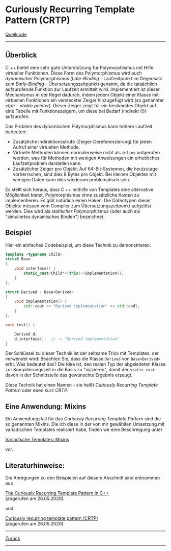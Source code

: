 # Curiously Recurring Template Pattern (CRTP)

[Quellcode](CRTP.cpp)

---

## Überblick

C ++ bietet eine sehr gute Unterstützung für Polymorphismus mit Hilfe virtueller Funktionen.
Diese Form des Polymorphismus wird auch *dynamischer* Polymorphismus (*Late-Binding* - Laufzeitpunkt
im Gegensatz zum *Early-Binding* - Übersetzungszeitpunkt) genannt,
da die tatsächlich aufzurufende Funktion zur Laufzeit ermittelt wird.
Implementiert ist dieser Mechanismus in der Regel dadurch, indem jedem Objekt einer Klasse mit virtuellen Funktionen
ein versteckter Zeiger hinzugefügt wird (so genannter *vtptr* - *vtable pointer*).
Dieser Zeiger zeigt für ein bestimmtes Objekt auf eine Tabelle mit Funktionszeigern, um diese bei Bedarf (indirekt (!)) aufzurufen.

Das Problem des dynamischen Polymorphismus kann höhere Laufzeit bedeuten:

  * Zusätzliche Indirektionsstrufe (Zeiger-Dereferenzierung) für jeden Aufruf einer virtuellen Methode.
  * Virtuelle Methoden können normalerweise nicht als `inline` aufgerufen werden, was für Methoden mit wenigen Anweisungen
    ein erhebliches Laufzeitproblem darstellen kann.
  * Zusätzlicher Zeiger pro Objekt: Auf 64-Bit-Systemen, die heutzutage vorherrschen, sind dies 8 Bytes pro Objekt.
    Bei kleinen Objekten mit wenigen Daten kann dies wiederum problematisch sein.

Es stellt sich heraus, dass C ++ mithilfe von Templates eine alternative Möglichkeit bietet,
Polymorphismus ohne zusätzliche Kosten zu implementieren. Es gibt natürlich einen Haken:
Die Datentypen dieser Objekte müssen vom Compiler zum Übersetzungszeitpunkt aufgelöst werden.
Dies wird als *statischer Polymorphismus* (oder auch als "simuliertes dynamisches Binden") bezeichnet.

## Beispiel

Hier ein einfaches Codebeispiel, um diese Technik zu demonstrieren:

```cpp
template <typename Child>
struct Base
{
    void interface() {
        static_cast<Child*>(this)->implementation();
    }
};

struct Derived : Base<Derived>
{
    void implementation() {
        std::cout << "Derived implementation" << std::endl;
    }
};

void test() {

    Derived d;
    d.interface();  // -> "Derived implementation"
}
```

Der Schlüssel zu dieser Technik ist der seltsame Trick mit Templates,
der verwendet wird: Beachten Sie, dass die Klasse `Derived` von `Base<Derived>` erbt.
Was bedeutet das? Die Idee ist, den realen Typ der abgeleiteten Klasse zur Kompilierungszeit in die Basis zu "injizieren",
damit der `static_cast` davon in der Schnittstelle das gewünschte Ergebnis erzeugt.

Diese Technik hat einen Namen - sie heißt *Curiously Recurring Template Pattern* oder eben kurz *CRTP*.

## Eine Anwendung: Mixins

Ein Anwendungsfall für das *Curiously Recurring Template Pattern* sind die so genannten Mixins.
Die ich diese in der von mir gewählten Umsetzung mit variadischen Templates realisiert habe,
finden wir eine Beschreigung unter

[Variadische Templates: Mixins](../../GeneralSnippets/VariadicTemplates/VariadicTemplates_04_Mixins.md)

vor.

## Literaturhinweise:

Die Anregungen zu den Beispielen auf diesem Abschnitt sind entnommen aus

[The Curiously Recurring Template Pattern in C++](https://eli.thegreenplace.net/2011/05/17/the-curiously-recurring-template-pattern-in-c/)<br>(abgerufen am 26.05.2020).

und

[Curiously recurring template pattern (CRTP)](https://www.geeksforgeeks.org/curiously-recurring-template-pattern-crtp-2/)<br>(abgerufen am 26.05.2020).

---

[Zurück](../../Readme.md)

---
